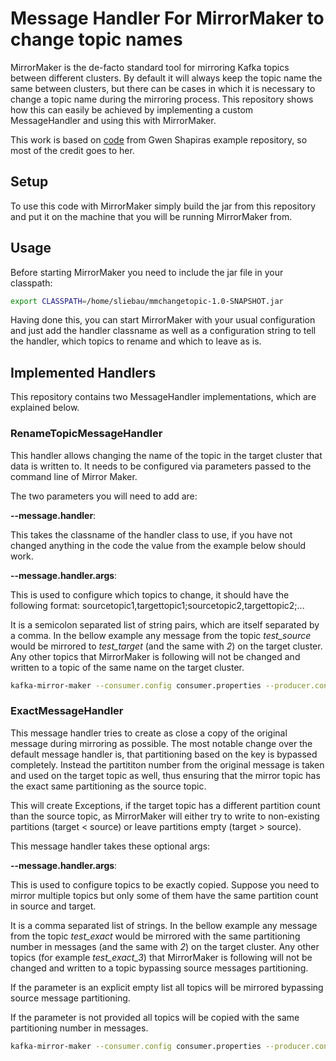 # Message Handler For MirrorMaker to change topic names

MirrorMaker is the de-facto standard tool for mirroring Kafka topics between different clusters. By default it will always keep the topic name the same between clusters, but there can be cases in which it is necessary to change a topic name during the mirroring process.
This repository shows how this can easily be achieved by implementing a custom MessageHandler and using this with MirrorMaker.

This work is based on [code](https://github.com/gwenshap/kafka-examples/blob/master/MirrorMakerHandler/README.md) from Gwen Shapiras example repository, so most of the credit goes to her.

## Setup
To use this code with MirrorMaker simply build the jar from this repository and put it on the machine that you will be running MirrorMaker from.

## Usage
Before starting MirrorMaker you need to include the jar file in your classpath:

``` bash
export CLASSPATH=/home/sliebau/mmchangetopic-1.0-SNAPSHOT.jar
```

Having done this, you can start MirrorMaker with your usual configuration and just add the handler classname as well as a configuration string to tell the handler, which topics to rename and which to leave as is.


## Implemented Handlers
This repository contains two MessageHandler implementations, which are explained below.

### RenameTopicMessageHandler
This handler allows changing the name of the topic in the target cluster that data is written to.
It needs to be configured via parameters passed to the command line of Mirror Maker.

The two parameters you will need to add are:

**--message.handler**:

This takes the classname of the handler class to use, if you have not changed anything in the code the value from the example below should work.

**--message.handler.args**:

This is used to configure which topics to change, it should have the following format: sourcetopic1,targettopic1;sourcetopic2,targettopic2;...

It is a semicolon separated list of string pairs, which are itself separated by a comma. In the bellow example any message from the topic *test_source* would be mirrored to *test_target* (and the same with *2*) on the target cluster. Any other topics that MirrorMaker is following will not be changed and written to a topic of the same name on the target cluster.

``` bash
kafka-mirror-maker --consumer.config consumer.properties --producer.config producer.properties --whitelist test_.* --message.handler com.opencore.RenameTopicHandler --message.handler.args 'test_source,test_target;test_source2,test_target2'
```


### ExactMessageHandler
This message handler tries to create as close a copy of the original message during mirroring as possible.
The most notable change over the default message handler is, that partitioning based on the key is bypassed completely.
Instead the partititon number from the original message is taken and used on the target topic as well, thus ensuring that the mirror topic has the exact same partitioning as the source topic.

This will create Exceptions, if the target topic has a different partition count than the source topic, as MirrorMaker will either try to write to non-existing partitions (target < source) or leave partitions empty (target > source).

This message handler takes these optional args:

**--message.handler.args**: 

This is used to configure topics to be exactly copied. Suppose you need to mirror multiple topics but only some of them have 
the same partition count in source and target.

It is a comma separated list of strings. In the bellow example any message from the topic *test_exact* would be mirrored with the same partitioning number in messages (and the same with *2*) on the target cluster. Any other topics (for example *test_exact_3*) that MirrorMaker is following will not be changed and written to a topic bypassing source messages partitioning.

If the parameter is an explicit empty list all topics will be mirrored bypassing source message partitioning.

If the parameter is not provided all topics will be copied with the same partitioning number in messages.

``` bash
kafka-mirror-maker --consumer.config consumer.properties --producer.config producer.properties --whitelist test_.* --message.handler com.opencore.ExactMessageHandler --message.handler.args 'test_exact,test_exact2'
```
